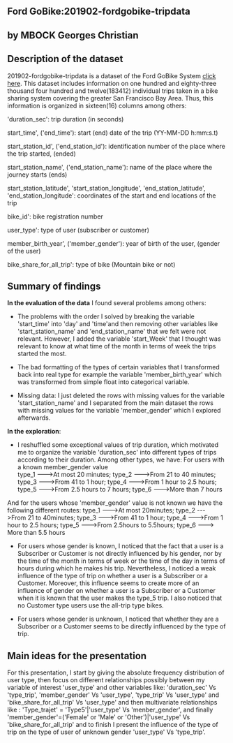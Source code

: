 ## Ford GoBike:201902-fordgobike-tripdata
 
## by MBOCK Georges Christian


## Description of the dataset


201902-fordgobike-tripdata is a dataset of the Ford GoBike System [click here](https://github.com/BetaNYC/Bike-Share-Data-Best-Practices/wiki/Bike-Share-Data-Systems.).
This dataset includes information on one hundred and eighty-three thousand four hundred and twelve(183412) individual trips taken in a bike sharing system covering the greater San Francisco Bay Area.
Thus, this information is organized in sixteen(16) columns among others:

'duration_sec': trip duration (in seconds)

start_time', ('end_time'): start (end) date of the trip (YY-MM-DD h:mm:s.t)

start_station_id', ('end_station_id'): identification number of the place where the trip started, (ended)

start_station_name', ('end_station_name'): name of the place where the journey starts (ends)

start_station_latitude', 'start_station_longitude', 'end_station_latitude', 'end_station_longitude': coordinates of the start and end locations of the trip

bike_id': bike registration number

user_type': type of user (subscriber or customer)

member_birth_year', ('member_gender'): year of birth of the user, (gender of the user)

bike_share_for_all_trip': type of bike (Mountain bike or not)

## Summary of findings


**In the evaluation of the data**
I found several problems among others:
* The problems with the order I solved by breaking the variable 'start_time' into 'day' and 'time'and then removing other variables like 'start_station_name' and 'end_station_name' that we felt were not relevant. However, I added the variable 'start_Week' that I thought was relevant to know at what time of the month in terms of week the trips started the most.

* The bad formatting of the types of certain variables that I transformed back into real type for example the variable 'member_birth_year' which was transformed from simple float into categorical variable.
- Missing data: I just deleted the rows with missing values for the variable 'start_station_name' and I separated from the main dataset the rows with missing values for the variable 'member_gender' which I explored afterwards.

**In the exploration**:
* I reshuffled some exceptional values of trip duration, which motivated me to organize the variable 'duration_sec' into different types of trips according to their duration. Among other types, we have: For users with a known member_gender value  
type_1 --->At most 20 minutes;
type_2 --->From 21 to 40 minutes;
type_3 --->From 41 to 1 hour;
type_4 --->From 1 hour to 2.5 hours;
type_5 --->From 2.5 hours to 7 hours;
type_6 --->More than 7 hours

And for the users whose 'member_gender' value is not known we have the following different routes:
type_1 --->At most 20minutes;
type_2 --->From 21 to 40minutes;
type_3 --->From 41 to 1 hour;
type_4 --->From 1 hour to 2.5 hours;
type_5 --->From 2.5hours to 5.5hours;
type_6 ---> More than 5.5 hours

* For users whose gender is known, I noticed that the fact that a user is a Subscriber or Customer is not directly influenced by his gender, nor by the time of the month in terms of week or the time of the day in terms of hours during which he makes his trip. Nevertheless, I noticed a weak influence of the type of trip on whether a user is a Subscriber or a Customer. Moreover, this influence seems to create more of an influence of gender on whether a user is a Subscriber or a Customer when it is known that the user makes the type_5 trip. I also noticed that no Customer type users use the all-trip type bikes.

* For users whose gender is unknown, I noticed that whether they are a Subscriber or a Customer seems to be directly influenced by the type of trip. 


## Main ideas for the presentation

For this presentation, I start by giving the absolute frequency distribution of user type, then focus on different relationships possibly between my variable of interest 'user_type' and other variables like: 'duration_sec' Vs 'type_trip', 'member_gender' Vs 'user_type', 'type_trip' Vs 'user_type' and 'bike_share_for_all_trip' Vs 'user_type' and then multivariate relationships like : 'Type_trajet' = 'Type5'|'user_type' Vs 'menber_gender', and finally 'member_gender'=('Female' or 'Male' or 'Other')|'user_type' Vs 'bike_share_for_all_trip' and to finish I present the influence of the type of trip on the type of user of unknown gender 'user_type' Vs 'type_trip'.









